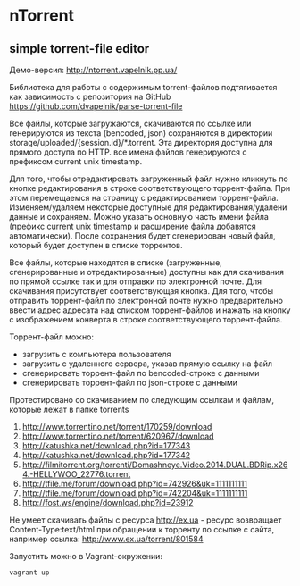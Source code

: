 # nTorrent

## simple torrent-file editor

Демо-версия: http://ntorrent.vapelnik.pp.ua/

Библиотека для работы с содержимым torrent-файлов подтягивается как зависимость с  репозитория на GitHub https://github.com/dvapelnik/parse-torrent-file

Все файлы, которые загружаются, скачиваются по ссылке или генерируются из текста (bencoded, json) сохраняются в директории storage/uploaded/{session.id}/*.torrent. Эта директория доступна для прямого доступа по HTTP. все имена файлов генерируются с префиксом current unix timestamp.

Для того, чтобы отредактировать загруженный файл нужно кликнуть по кнопке редактирования в строке соответствующего торрент-файла. При этом перемещаемся на страницу с редактированием торрент-файла. Изменяем/удаляем некоторые доступные для редактирования/удалени данные и сохраняем. Можно указать основную часть имени файла (префикс current unix timestamp и расширение файла добавятся автоматически). После сохранения будет сгенерирован новый файл, который будет доступен в списке торрентов.

Все файлы, которые находятся в списке (загруженные, сгенерированные и отредактированные) доступны как для скачивания по прямой ссылке так и для отправки по электронной почте. Для скачивания присутствует соответствующая кнопка. Для того, чтобы отправить торрент-файл по электронной почте нужно предварительно ввести адрес адресата над списком торрент-файлов и нажать на кнопку с изображением конверта в строке соответствующего торрент-файла.

Торрент-файл можно:
- загрузить с компьютера пользователя
- загрузить с удаленного сервера, указав прямую ссылку на файл
- сгенерировать торрент-файл по bencoded-строке с данными
- сгенерировать торрент-файл по json-строке с данными

Протестировано со скачиванием по следующим ссылкам и файлам, которые лежат в папке torrents

1. http://www.torrentino.net/torrent/170259/download
2. http://www.torrentino.net/torrent/620967/download
3. http://katushka.net/download.php?id=177343
4. http://katushka.net/download.php?id=177342
5. http://filmitorrent.org/torrenti/Domashneye.Video.2014.DUAL.BDRip.x264.-HELLYWOO_22776.torrent
6. http://tfile.me/forum/download.php?id=742926&uk=1111111111
7. http://tfile.me/forum/download.php?id=742204&uk=1111111111
8. http://fost.ws/engine/download.php?id=23912

Не умеет скачивать файлы с ресурса http://ex.ua - ресурс возвращает Content-Type:text/html при обращении к торренту по ссылке с сайта, например ссылка: http://www.ex.ua/torrent/801584

Запустить можно в Vagrant-окружении:

`vagrant up`